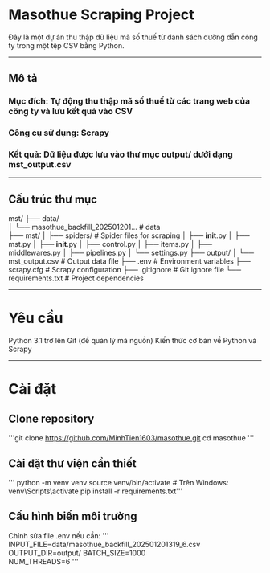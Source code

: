 # Masothue Scraping Project
 Đây là một dự án thu thập dữ liệu mã số thuế từ danh sách đường dẫn công ty trong một tệp CSV bằng Python.
***
 ## Mô tả
 ### Mục đích: Tự động thu thập mã số thuế từ các trang web của công ty và lưu kết quả vào CSV
 ### Công cụ sử dụng: Scrapy 
 ### Kết quả: Dữ liệu được lưu vào thư mục output/ dưới dạng mst_output.csv
***
 ## Cấu trúc thư mục
 mst/
├── data/  
│   └── masothue_backfill_202501201...  # data  
├── mst/
│   ├── spiders/                        # Spider files for scraping
│        ├── __init__.py
│        ├──  mst.py
│   ├── __init__.py
│   ├── control.py
│   ├── items.py
│   ├── middlewares.py
│   ├── pipelines.py
│   └── settings.py
├── output/
│   └── mst_output.csv                  # Output data file
├── .env                                # Environment variables
├── scrapy.cfg                          # Scrapy configuration
├── .gitignore                          # Git ignore file
└── requirements.txt                    # Project dependencies
***
# Yêu cầu
Python 3.1 trở lên
Git (để quản lý mã nguồn)
Kiến thức cơ bản về Python và Scrapy
***
# Cài đặt
## Clone repository

'''git clone https://github.com/MinhTien1603/masothue.git
   cd masothue '''

## Cài đặt thư viện cần thiết

''' python -m venv venv
    source venv/bin/activate  # Trên Windows: venv\Scripts\activate
    pip install -r requirements.txt'''

## Cấu hình biến môi trường
Chỉnh sửa file .env nếu cần:
'''
INPUT_FILE=data/masothue_backfill_202501201319_6.csv  
OUTPUT_DIR=output/
BATCH_SIZE=1000  
NUM_THREADS=6 
'''
